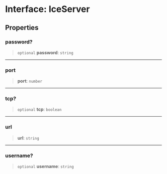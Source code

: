 # Interface: IceServer

## Properties

### password?

> `optional` **password**: `string`

***

### port

> **port**: `number`

***

### tcp?

> `optional` **tcp**: `boolean`

***

### url

> **url**: `string`

***

### username?

> `optional` **username**: `string`
